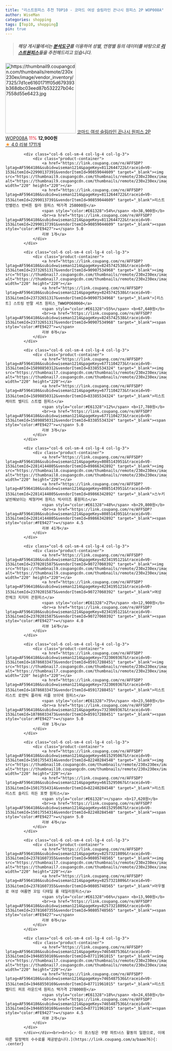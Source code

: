 ```yaml
---
title: "리스트원피스 추천 TOP10 - 코마드 여성 슬림라인 끈나시 원피스 2P WOP008A"
author: WiseMan
categories: shopping
tags: [Top10, shopping]
pin: true
---
```


> ##### 해당 게시물에서는 [**분석도구**](https://itemscout.io/)를 이용하여 **성별**, **연령별** 등의 데이터를 바탕으로 [**리스트원피스**](https://link.coupang.com/a/baae76)들을 추천해드리고 있습니다.
<div class="container"><div class="row">
            <div class="col-6 col-sm-4 col-lg-4 col-lg-3">
                <div class="product-container">
                    <a href="https://link.coupang.com/re/AFFSDP?lptag=AF5964186&subid=wiseman1214&pageKey=7201134419&traceid=V0-153&itemId=18202869637&vendorItemId=85351270605" target="_blank"><img src="https://thumbnail9.coupangcdn.com/thumbnails/remote/230x230ex/image/vendor_inventory/7325/7d1ce6160171ff05d679393b368dbc03eed87b532227b04c7558d55e6423.jpg" alt="https://thumbnail9.coupangcdn.com/thumbnails/remote/230x230ex/image/vendor_inventory/7325/7d1ce6160171ff05d679393b368dbc03eed87b532227b04c7558d55e6423.jpg" width="220" height="220"></a>
                    <a href="https://link.coupang.com/re/AFFSDP?lptag=AF5964186&subid=wiseman1214&pageKey=7201134419&traceid=V0-153&itemId=18202869637&vendorItemId=85351270605" target="_blank">코마드 여성 슬림라인 끈나시 원피스 2P WOP008A</a>
                    <span style="color:#E61328">11%</span> <b>12,900원</b>
                    <br><a href="https://link.coupang.com/re/AFFSDP?lptag=AF5964186&subid=wiseman1214&pageKey=7201134419&traceid=V0-153&itemId=18202869637&vendorItemId=85351270605" target="_blank"><span style="color:#FE9427">★</span> 4.0
                    리뷰 1711개</a>
                </div>
            </div>
            
            <div class="col-6 col-sm-4 col-lg-4 col-lg-3">
                <div class="product-container">
                    <a href="https://link.coupang.com/re/AFFSDP?lptag=AF5964186&subid=wiseman1214&pageKey=8112644722&traceid=V0-153&itemId=22990137391&vendorItemId=90859044609" target="_blank"><img src="https://thumbnail9.coupangcdn.com/thumbnails/remote/230x230ex/image/vendor_inventory/8d10/b8e9d6eb07a6f55d73d525c81344a29efcafc493111e6c30284a2e2c85f8.jpg" alt="https://thumbnail9.coupangcdn.com/thumbnails/remote/230x230ex/image/vendor_inventory/8d10/b8e9d6eb07a6f55d73d525c81344a29efcafc493111e6c30284a2e2c85f8.jpg" width="220" height="220"></a>
                    <a href="https://link.coupang.com/re/AFFSDP?lptag=AF5964186&subid=wiseman1214&pageKey=8112644722&traceid=V0-153&itemId=22990137391&vendorItemId=90859044609" target="_blank">리스트 언밸런스 반버튼 칼라 원피스 택가격 258000원</a>
                    <span style="color:#E61328">54%</span> <b>38,900원</b>
                    <br><a href="https://link.coupang.com/re/AFFSDP?lptag=AF5964186&subid=wiseman1214&pageKey=8112644722&traceid=V0-153&itemId=22990137391&vendorItemId=90859044609" target="_blank"><span style="color:#FE9427">★</span> 5.0
                    리뷰 1개</a>
                </div>
            </div>
            
            <div class="col-6 col-sm-4 col-lg-4 col-lg-3">
                <div class="product-container">
                    <a href="https://link.coupang.com/re/AFFSDP?lptag=AF5964186&subid=wiseman1214&pageKey=8245742538&traceid=V0-153&itemId=23732651317&vendorItemId=90907534968" target="_blank"><img src="https://thumbnail7.coupangcdn.com/thumbnails/remote/230x230ex/image/vendor_inventory/ab46/317e24ec2ad1bf59c75a4f15f0f1309ae4b68ef273a3e5cbd523bb0cb9fc.jpg" alt="https://thumbnail7.coupangcdn.com/thumbnails/remote/230x230ex/image/vendor_inventory/ab46/317e24ec2ad1bf59c75a4f15f0f1309ae4b68ef273a3e5cbd523bb0cb9fc.jpg" width="220" height="220"></a>
                    <a href="https://link.coupang.com/re/AFFSDP?lptag=AF5964186&subid=wiseman1214&pageKey=8245742538&traceid=V0-153&itemId=23732651317&vendorItemId=90907534968" target="_blank">[리스트] 스트링 반팔 셔츠 원피스_TWWOPO60060</a>
                    <span style="color:#E61328">55%</span> <b>67,640원</b>
                    <br><a href="https://link.coupang.com/re/AFFSDP?lptag=AF5964186&subid=wiseman1214&pageKey=8245742538&traceid=V0-153&itemId=23732651317&vendorItemId=90907534968" target="_blank"><span style="color:#FE9427">★</span> 
                    리뷰 0개</a>
                </div>
            </div>
            
            <div class="col-6 col-sm-4 col-lg-4 col-lg-3">
                <div class="product-container">
                    <a href="https://link.coupang.com/re/AFFSDP?lptag=AF5964186&subid=wiseman1214&pageKey=6771104273&traceid=V0-153&itemId=15898850312&vendorItemId=83385534324" target="_blank"><img src="https://thumbnail7.coupangcdn.com/thumbnails/remote/230x230ex/image/vendor_inventory/63a6/e8a2d3ea8317e9278ed8364412a33a32b287401eaa55c4cf7db2e1b07cad.jpg" alt="https://thumbnail7.coupangcdn.com/thumbnails/remote/230x230ex/image/vendor_inventory/63a6/e8a2d3ea8317e9278ed8364412a33a32b287401eaa55c4cf7db2e1b07cad.jpg" width="220" height="220"></a>
                    <a href="https://link.coupang.com/re/AFFSDP?lptag=AF5964186&subid=wiseman1214&pageKey=6771104273&traceid=V0-153&itemId=15898850312&vendorItemId=83385534324" target="_blank">리스트 케이트 벨티드 스트랩 원피스</a>
                    <span style="color:#E61328">12%</span> <b>17,780원</b>
                    <br><a href="https://link.coupang.com/re/AFFSDP?lptag=AF5964186&subid=wiseman1214&pageKey=6771104273&traceid=V0-153&itemId=15898850312&vendorItemId=83385534324" target="_blank"><span style="color:#FE9427">★</span> 5.0
                    리뷰 3개</a>
                </div>
            </div>
            
            <div class="col-6 col-sm-4 col-lg-4 col-lg-3">
                <div class="product-container">
                    <a href="https://link.coupang.com/re/AFFSDP?lptag=AF5964186&subid=wiseman1214&pageKey=8085143951&traceid=V0-153&itemId=22814144805&vendorItemId=89866342892" target="_blank"><img src="https://thumbnail8.coupangcdn.com/thumbnails/remote/230x230ex/image/vendor_inventory/481f/322e216fa6df51174ba07b6f31917b3f72db2c9b54bb0267c1d4d540cda2.jpg" alt="https://thumbnail8.coupangcdn.com/thumbnails/remote/230x230ex/image/vendor_inventory/481f/322e216fa6df51174ba07b6f31917b3f72db2c9b54bb0267c1d4d540cda2.jpg" width="220" height="220"></a>
                    <a href="https://link.coupang.com/re/AFFSDP?lptag=AF5964186&subid=wiseman1214&pageKey=8085143951&traceid=V0-153&itemId=22814144805&vendorItemId=89866342892" target="_blank">스누키 날씬해보이는 체형커버 원피스 빅사이즈 롱원피스</a>
                    <span style="color:#E61328">48%</span> <b>29,800원</b>
                    <br><a href="https://link.coupang.com/re/AFFSDP?lptag=AF5964186&subid=wiseman1214&pageKey=8085143951&traceid=V0-153&itemId=22814144805&vendorItemId=89866342892" target="_blank"><span style="color:#FE9427">★</span> 4.5
                    리뷰 41개</a>
                </div>
            </div>
            
            <div class="col-6 col-sm-4 col-lg-4 col-lg-3">
                <div class="product-container">
                    <a href="https://link.coupang.com/re/AFFSDP?lptag=AF5964186&subid=wiseman1214&pageKey=8234195121&traceid=V0-153&itemId=23702015875&vendorItemId=90727060392" target="_blank"><img src="https://thumbnail9.coupangcdn.com/thumbnails/remote/230x230ex/image/vendor_inventory/1ef7/bd367cf4362294992bc787115156bc1e8bdce9d009b9f61e07fcae18f2d5.jpg" alt="https://thumbnail9.coupangcdn.com/thumbnails/remote/230x230ex/image/vendor_inventory/1ef7/bd367cf4362294992bc787115156bc1e8bdce9d009b9f61e07fcae18f2d5.jpg" width="220" height="220"></a>
                    <a href="https://link.coupang.com/re/AFFSDP?lptag=AF5964186&subid=wiseman1214&pageKey=8234195121&traceid=V0-153&itemId=23702015875&vendorItemId=90727060392" target="_blank">여성 잔체크 지지미 끈원피스</a>
                    <span style="color:#E61328">27%</span> <b>12,900원</b>
                    <br><a href="https://link.coupang.com/re/AFFSDP?lptag=AF5964186&subid=wiseman1214&pageKey=8234195121&traceid=V0-153&itemId=23702015875&vendorItemId=90727060392" target="_blank"><span style="color:#FE9427">★</span> 4.0
                    리뷰 14개</a>
                </div>
            </div>
            
            <div class="col-6 col-sm-4 col-lg-4 col-lg-3">
                <div class="product-container">
                    <a href="https://link.coupang.com/re/AFFSDP?lptag=AF5964186&subid=wiseman1214&pageKey=7323069367&traceid=V0-153&itemId=18786033473&vendorItemId=85917288451" target="_blank"><img src="https://thumbnail7.coupangcdn.com/thumbnails/remote/230x230ex/image/vendor_inventory/ab0f/073de9052c63335f297e2501c57f7a0dbe948d57aab5852af3aa656965d0.jpg" alt="https://thumbnail7.coupangcdn.com/thumbnails/remote/230x230ex/image/vendor_inventory/ab0f/073de9052c63335f297e2501c57f7a0dbe948d57aab5852af3aa656965d0.jpg" width="220" height="220"></a>
                    <a href="https://link.coupang.com/re/AFFSDP?lptag=AF5964186&subid=wiseman1214&pageKey=7323069367&traceid=V0-153&itemId=18786033473&vendorItemId=85917288451" target="_blank">리스트 리스트 로맨틱 플라워 러플 브이넥 원피스</a>
                    <span style="color:#E61328">75%</span> <b>23,560원</b>
                    <br><a href="https://link.coupang.com/re/AFFSDP?lptag=AF5964186&subid=wiseman1214&pageKey=7323069367&traceid=V0-153&itemId=18786033473&vendorItemId=85917288451" target="_blank"><span style="color:#FE9427">★</span> 5.0
                    리뷰 1개</a>
                </div>
            </div>
            
            <div class="col-6 col-sm-4 col-lg-4 col-lg-3">
                <div class="product-container">
                    <a href="https://link.coupang.com/re/AFFSDP?lptag=AF5964186&subid=wiseman1214&pageKey=6615295067&traceid=V0-153&itemId=15017554314&vendorItemId=82240284548" target="_blank"><img src="https://thumbnail10.coupangcdn.com/thumbnails/remote/230x230ex/image/vendor_inventory/e3ba/06cb48d6cc01daadcab1977645254bd9346cde6ecac8a110a685f3d3e0e0.jpg" alt="https://thumbnail10.coupangcdn.com/thumbnails/remote/230x230ex/image/vendor_inventory/e3ba/06cb48d6cc01daadcab1977645254bd9346cde6ecac8a110a685f3d3e0e0.jpg" width="220" height="220"></a>
                    <a href="https://link.coupang.com/re/AFFSDP?lptag=AF5964186&subid=wiseman1214&pageKey=6615295067&traceid=V0-153&itemId=15017554314&vendorItemId=82240284548" target="_blank">리스트 리스트 솔리드 히든 포켓 원피스</a>
                    <span style="color:#E61328"></span> <b>17,620원</b>
                    <br><a href="https://link.coupang.com/re/AFFSDP?lptag=AF5964186&subid=wiseman1214&pageKey=6615295067&traceid=V0-153&itemId=15017554314&vendorItemId=82240284548" target="_blank"><span style="color:#FE9427">★</span> 5.0
                    리뷰 4개</a>
                </div>
            </div>
            
            <div class="col-6 col-sm-4 col-lg-4 col-lg-3">
                <div class="product-container">
                    <a href="https://link.coupang.com/re/AFFSDP?lptag=AF5964186&subid=wiseman1214&pageKey=8257321809&traceid=V0-153&itemId=23781607355&vendorItemId=90805748565" target="_blank"><img src="https://thumbnail7.coupangcdn.com/thumbnails/remote/230x230ex/image/vendor_inventory/b9b4/ba338a5775d4e5f235b26a1be71ac37cae4b874c0b3b7b0e107786787f69.jpg" alt="https://thumbnail7.coupangcdn.com/thumbnails/remote/230x230ex/image/vendor_inventory/b9b4/ba338a5775d4e5f235b26a1be71ac37cae4b874c0b3b7b0e107786787f69.jpg" width="220" height="220"></a>
                    <a href="https://link.coupang.com/re/AFFSDP?lptag=AF5964186&subid=wiseman1214&pageKey=8257321809&traceid=V0-153&itemId=23781607355&vendorItemId=90805748565" target="_blank">아우젤로 여성 여름면 꼬임 디테일 롱 데일리원피스</a>
                    <span style="color:#E61328">66%</span> <b>13,900원</b>
                    <br><a href="https://link.coupang.com/re/AFFSDP?lptag=AF5964186&subid=wiseman1214&pageKey=8257321809&traceid=V0-153&itemId=23781607355&vendorItemId=90805748565" target="_blank"><span style="color:#FE9427">★</span> 
                    리뷰 0개</a>
                </div>
            </div>
            
            <div class="col-6 col-sm-4 col-lg-4 col-lg-3">
                <div class="product-container">
                    <a href="https://link.coupang.com/re/AFFSDP?lptag=AF5964186&subid=wiseman1214&pageKey=7465487536&traceid=V0-153&itemId=19468550169&vendorItemId=87711961015" target="_blank"><img src="https://thumbnail7.coupangcdn.com/thumbnails/remote/230x230ex/image/vendor_inventory/f145/effe8ac041aa93becdf15cb183bb420dd44660073d5dc4f29d81a07ccc84.jpg" alt="https://thumbnail7.coupangcdn.com/thumbnails/remote/230x230ex/image/vendor_inventory/f145/effe8ac041aa93becdf15cb183bb420dd44660073d5dc4f29d81a07ccc84.jpg" width="220" height="220"></a>
                    <a href="https://link.coupang.com/re/AFFSDP?lptag=AF5964186&subid=wiseman1214&pageKey=7465487536&traceid=V0-153&itemId=19468550169&vendorItemId=87711961015" target="_blank">리스트 벨티드 퍼프 라운드넥 원피스 택가격 278000원</a>
                    <span style="color:#E61328">18%</span> <b>24,650원</b>
                    <br><a href="https://link.coupang.com/re/AFFSDP?lptag=AF5964186&subid=wiseman1214&pageKey=7465487536&traceid=V0-153&itemId=19468550169&vendorItemId=87711961015" target="_blank"><span style="color:#FE9427">★</span> 4.5
                    리뷰 2개</a>
                </div>
            </div>
            </div></div><br><br>[👉 이 포스팅은 쿠팡 파트너스 활동의 일환으로, 이에 따른 일정액의 수수료를 제공받습니다.](https://link.coupang.com/a/baae76){: .center}